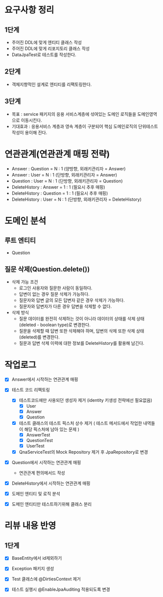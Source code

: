 # 요구사항 정리
## 1단계 
  - 주어진 DDL에 맞게 엔티티 클래스 작성
  - 주어진 DDL에 맞게 리포지토리 클래스 작성
  - DataJpaTest로 테스트를 작성한다.

## 2단계 
  - 객체지향적인 설계로 엔티티를 리팩토링한다.

## 3단계 
  - 목표 : service 패키지의 응용 서비스계층에 섞여있는 도메인 로직들을 도메인영역으로 이동시킨다.
  - 기대효과 : 응용서비스 계층과 영속 계층이 구분되어 핵심 도메인로직의 단위테스트 작성이 용이해 진다. 

# 연관관계(연관관계 매핑 전략)
  - Answer : Question = N : 1 (양방향, 외래키관리자 = Answer)
  - Answer : User = N : 1 (단방향, 외래키관리자 = Answer)
  - Question : User = N : 1 (단방향, 외래키관리자 = Question)
  - DeleteHistory : Answer = 1 : 1 (필요시 추후 매핑)
  - DeleteHistory : Question = 1 : 1 (필요시 추후 매핑)
  - DeleteHistory : User = N : 1 (단방향, 외래키관리자 = DeleteHistory)

# 도메인 분석
## 루트 엔티티
  - Question
## 질문 삭제(Question.delete())
  - 삭제 가능 조건
    - 로그인 사용자와 질문한 사람이 동일하다.
    - 답변이 없는 경우 질문 삭제가 가능하다.
    - 질문자와 답변 글의 모든 답변자 같은 경우 삭제가 가능하다.
    - 질문자와 답변자가 다른 경우 답변을 삭제할 수 없다.
  - 삭제 방식
    - 질문 데이터를 완전히 삭제하는 것이 아니라 데이터의 상태를 삭제 상태(deleted - boolean type)로 변경한다.
    - 질문을 삭제할 때 답변 또한 삭제해야 하며, 답변의 삭제 또한 삭제 상태(deleted)를 변경한다.
    - 질문과 답변 삭제 이력에 대한 정보를 DeleteHistory를 활용해 남긴다.


# 작업로그
 - [X] Answer에서 시작하는 연관관계 매핑
 - [X] 테스트 코드 리팩토링
   - [X] 테스트코드에만 사용되던 생성자 제거 (identity 키생성 전략에선 필요없음)
     - [X] User
     - [X] Answer
     - [X] Question
   - [X] 테스트 클래스의 테스트 픽스처 상수 제거 ( 테스트 메서드에서 작업한 내역들이 해당 픽스처에 남아 있는 문제 )
     - [X] AnswerTest
     - [X] QuestionTest
     - [X] UserTest
   - [X] QnaServiceTest의 Mock Repository 제거 후 JpaRepository로 변경
 - [X] Question에서 시작하는 연관관계 매핑
   - 연관관계 편의메서드 작성
 - [X] DeleteHistory에서 시작하는 연관관계 매핑
 - [X] 도메인 엔티티 및 로직 분석
 - [X] 도메인 엔티티만 테스트하기위해 클래스 분리


# 리뷰 내용 반영
## 1단계 
  - [X] BaseEntity에서 id제외하기
  - [X] Exception 패키지 생성 
  - [X] Test 클래스에 @DirtiesContext 제거
  - [X] 테스트 실행시 @EnableJpaAuditing 적용되도록 변경

